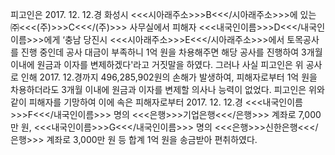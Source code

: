 피고인은 2017. 12. 12.경 화성시 <<<시아래주소>>>B<<</시아래주소>>>에 있는 ㈜<<<(주)>>>C<<</(주)>>> 사무실에서 피해자 <<<내국인이름>>>D<<</내국인이름>>>에게 ‘충남 당진시 <<<시아래주소>>>E<<</시아래주소>>>에서 토목공사를 진행 중인데 공사 대금이 부족하니 1억 원을 차용해주면 해당 공사를 진행하여 3개월 이내에 원금과 이자를 변제하겠다'라고 거짓말을 하였다. 그러나 사실 피고인은 위 공사로 인해 2017. 12.경까지 496,285,902원의 손해가 발생하여, 피해자로부터 1억 원을 차용하더라도 3개월 이내에 원금과 이자를 변제할 의사나 능력이 없었다.
피고인은 위와 같이 피해자를 기망하여 이에 속은 피해자로부터 2017. 12. 12.경 <<<내국인이름>>>F<<</내국인이름>>> 명의 <<<은행>>>기업은행<<</은행>>> 계좌로 7,000만 원, <<<내국인이름>>>G<<</내국인이름>>> 명의 <<<은행>>>신한은행<<</은행>>> 계좌로 3,000만 원 등 합계 1억 원을 송금받아 편취하였다.